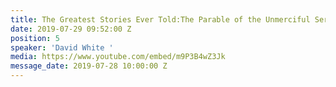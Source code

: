 ```yaml
---
title: The Greatest Stories Ever Told:The Parable of the Unmerciful Servant
date: 2019-07-29 09:52:00 Z
position: 5
speaker: 'David White '
media: https://www.youtube.com/embed/m9P3B4wZ3Jk
message_date: 2019-07-28 10:00:00 Z
---
```


